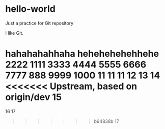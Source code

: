 # hello-world
Just a practice for Git repository

I like Git.


hahahahahhaha
hehehehehehhehe
2222
1111
3333
4444
5555
6666
7777
888
9999
1000
11 11 11
12
13
14
<<<<<<< Upstream, based on origin/dev
15
=======
16
17
>>>>>>> b94838b 17
